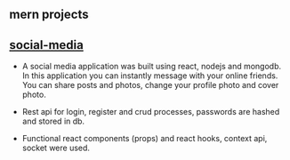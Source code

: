 
## mern projects


## [social-media](./social-media)

- A social media application was built using react, nodejs and mongodb. In this application you can instantly message with your online friends. You can share posts and photos, change your profile photo and cover photo. 

- Rest api for login, register and crud processes, passwords are hashed and stored in db.

- Functional react components (props) and react hooks, context api, socket were used.
